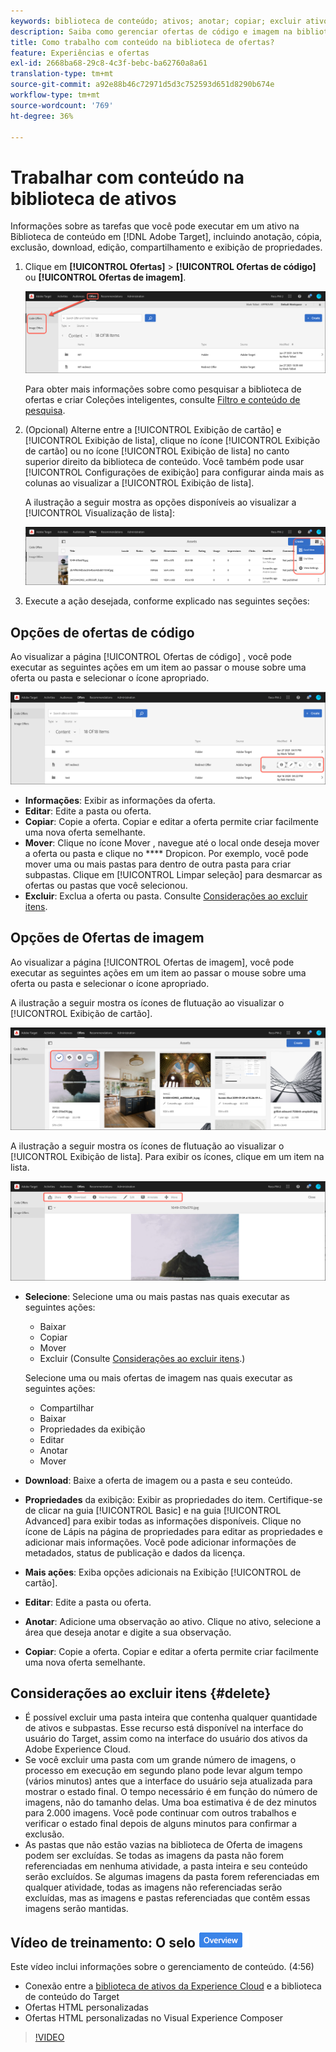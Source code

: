 ```yaml
---
keywords: biblioteca de conteúdo; ativos; anotar; copiar; excluir ativo; baixar ativo; editar conteúdo; compartilhar cartão; exibir propriedades do conteúdo
description: Saiba como gerenciar ofertas de código e imagem na biblioteca de Adobe [!DNL Target] Offers . Saiba como visualizar os detalhes de uma oferta e como editar, copiar, mover ou excluir ofertas.
title: Como trabalho com conteúdo na biblioteca de ofertas?
feature: Experiências e ofertas
exl-id: 2668ba68-29c8-4c3f-bebc-ba62760a8a61
translation-type: tm+mt
source-git-commit: a92e88b46c72971d5d3c752593d651d8290b674e
workflow-type: tm+mt
source-wordcount: '769'
ht-degree: 36%

---
```


# Trabalhar com conteúdo na biblioteca de ativos

Informações sobre as tarefas que você pode executar em um ativo na Biblioteca de conteúdo em [!DNL Adobe Target], incluindo anotação, cópia, exclusão, download, edição, compartilhamento e exibição de propriedades.

1. Clique em **[!UICONTROL Ofertas]** > **[!UICONTROL Ofertas de código]** ou **[!UICONTROL Ofertas de imagem]**.

   ![Guias Ofertas de código e Ofertas de imagem](/help/c-experiences/c-manage-content/assets/offers-both.png)

   Para obter mais informações sobre como pesquisar a biblioteca de ofertas e criar Coleções inteligentes, consulte [Filtro e conteúdo de pesquisa](/help/c-experiences/c-manage-content/filter-and-search-content.md#concept_3B59B8F025BF4CEA82ECC5199D365276).

1. (Opcional) Alterne entre a [!UICONTROL Exibição de cartão] e [!UICONTROL Exibição de lista], clique no ícone [!UICONTROL Exibição de cartão] ou no ícone [!UICONTROL Exibição de lista] no canto superior direito da biblioteca de conteúdo. Você também pode usar [!UICONTROL Configurações de exibição] para configurar ainda mais as colunas ao visualizar a [!UICONTROL Exibição de lista].

   A ilustração a seguir mostra as opções disponíveis ao visualizar a [!UICONTROL Visualização de lista]:

   ![Opções de Exibição de lista](/help/c-experiences/c-manage-content/assets/view-settings-options.png)

1. Execute a ação desejada, conforme explicado nas seguintes seções:

## Opções de ofertas de código

Ao visualizar a página [!UICONTROL Ofertas de código] , você pode executar as seguintes ações em um item ao passar o mouse sobre uma oferta ou pasta e selecionar o ícone apropriado.

![Ícones de flutuação na guia Ofertas de código](/help/c-experiences/c-manage-content/assets/code-offers-hover-icons.png)

* **Informações**: Exibir as informações da oferta.
* **Editar**: Edite a pasta ou oferta.
* **Copiar**: Copie a oferta. Copiar e editar a oferta permite criar facilmente uma nova oferta semelhante.
* **Mover**: Clique no ícone Mover , navegue até o local onde deseja mover a oferta ou pasta e clique no  **** Dropicon. Por exemplo, você pode mover uma ou mais pastas para dentro de outra pasta para criar subpastas. Clique em [!UICONTROL Limpar seleção] para desmarcar as ofertas ou pastas que você selecionou.
* **Excluir**: Exclua a oferta ou pasta. Consulte [Considerações ao excluir itens](#delete).

## Opções de Ofertas de imagem

Ao visualizar a página [!UICONTROL Ofertas de imagem], você pode executar as seguintes ações em um item ao passar o mouse sobre uma oferta ou pasta e selecionar o ícone apropriado.

A ilustração a seguir mostra os ícones de flutuação ao visualizar o [!UICONTROL Exibição de cartão].

![Ícones de flutuação na guia Ofertas de imagem quando estiver na Exibição de cartão](/help/c-experiences/c-manage-content/assets/image-offers-hover-icons.png)

A ilustração a seguir mostra os ícones de flutuação ao visualizar o [!UICONTROL Exibição de lista]. Para exibir os ícones, clique em um item na lista.

![Ícones de flutuação na guia Ofertas de imagem na Exibição de lista](/help/c-experiences/c-manage-content/assets/list-view-hover.png)

* **Selecione**: Selecione uma ou mais pastas nas quais executar as seguintes ações:

   * Baixar
   * Copiar
   * Mover
   * Excluir (Consulte [Considerações ao excluir itens](#delete).)

   Selecione uma ou mais ofertas de imagem nas quais executar as seguintes ações:

   * Compartilhar
   * Baixar
   * Propriedades da exibição
   * Editar
   * Anotar
   * Mover 


* **Download**: Baixe a oferta de imagem ou a pasta e seu conteúdo.
* **Propriedades** da exibição: Exibir as propriedades do item. Certifique-se de clicar na guia [!UICONTROL Basic] e na guia [!UICONTROL Advanced] para exibir todas as informações disponíveis. Clique no ícone de Lápis na página de propriedades para editar as propriedades e adicionar mais informações. Você pode adicionar informações de metadados, status de publicação e dados da licença.
* **Mais ações**: Exiba opções adicionais na Exibição  [!UICONTROL de cartão].
* **Editar**: Edite a pasta ou oferta.
* **Anotar**: Adicione uma observação ao ativo. Clique no ativo, selecione a área que deseja anotar e digite a sua observação.
* **Copiar**: Copie a oferta. Copiar e editar a oferta permite criar facilmente uma nova oferta semelhante.

## Considerações ao excluir itens {#delete}

* É possível excluir uma pasta inteira que contenha qualquer quantidade de ativos e subpastas. Esse recurso está disponível na interface do usuário do Target, assim como na interface do usuário dos ativos da Adobe Experience Cloud.
* Se você excluir uma pasta com um grande número de imagens, o processo em execução em segundo plano pode levar algum tempo (vários minutos) antes que a interface do usuário seja atualizada para mostrar o estado final. O tempo necessário é em função do número de imagens, não do tamanho delas. Uma boa estimativa é de dez minutos para 2.000 imagens. Você pode continuar com outros trabalhos e verificar o estado final depois de alguns minutos para confirmar a exclusão.
* As pastas que não estão vazias na biblioteca de Oferta de imagens podem ser excluídas. Se todas as imagens da pasta não forem referenciadas em nenhuma atividade, a pasta inteira e seu conteúdo serão excluídos. Se algumas imagens da pasta forem referenciadas em qualquer atividade, todas as imagens não referenciadas serão excluídas, mas as imagens e pastas referenciadas que contêm essas imagens serão mantidas.

## Vídeo de treinamento: O selo ![Visão geral do repositório de conteúdo](/help/assets/overview.png)

Este vídeo inclui informações sobre o gerenciamento de conteúdo. (4:56)

* Conexão entre a [biblioteca de ativos da Experience Cloud](https://experienceleague.adobe.com/docs/core-services/interface/assets/creative-cloud.html) e a biblioteca de conteúdo do Target
* Ofertas HTML personalizadas
* Ofertas HTML personalizadas no Visual Experience Composer

>[!VIDEO](https://video.tv.adobe.com/v/17387)
